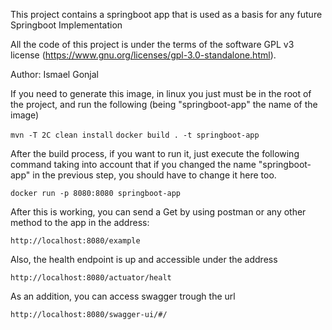 This project contains a springboot app that is used as a basis for any future Springboot Implementation

All the code of this project is under the terms of the software GPL v3 license
(https://www.gnu.org/licenses/gpl-3.0-standalone.html).

Author:
Ismael Gonjal

If you need to generate this image, in linux you just must be in the root of the project, and run the following (being 
"springboot-app" the name of the image)

```mvn -T 2C clean install```
```docker build . -t springboot-app```


After the build process, if you want to run it, just execute the following command taking into account that if you 
changed the name "springboot-app" in the previous step, you should have to change it here too.

```docker run -p 8080:8080 springboot-app```

After this is working, you can send a Get by using postman or any other method to the app in the address:

```http://localhost:8080/example``` 

Also, the health endpoint is up and accessible under the address

```http://localhost:8080/actuator/healt``` 

As an addition, you can access swagger trough the url

```http://localhost:8080/swagger-ui/#/```